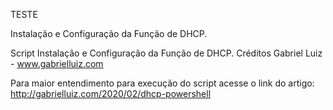 TESTE

Instalação e Configuração da Função de DHCP.

Script Instalação e Configuração da Função de DHCP. Créditos Gabriel Luiz - www.gabrielluiz.com

Para maior entendimento para execução do script acesse o link do artigo: http://gabrielluiz.com/2020/02/dhcp-powershell
